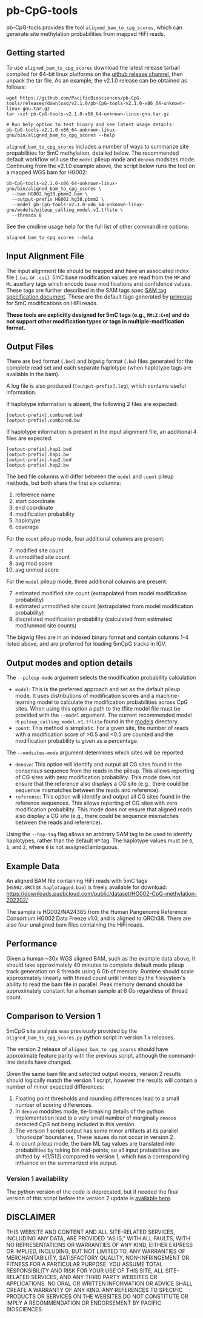# pb-CpG-tools

pb-CpG-tools provides the tool `aligned_bam_to_cpg_scores`, which can generate site methylation probabilities from
mapped HiFi reads.

## Getting started

To use `aligned_bam_to_cpg_scores` download the latest release tarball compiled for 64-bit linux platforms on the 
[github release channel](https://github.com/PacificBiosciences/pb-CpG-tools/releases/latest), then unpack the tar file.
As an example, the v2.1.0 release can be obtained as follows:

    wget https://github.com/PacificBiosciences/pb-CpG-tools/releases/download/v2.1.0/pb-CpG-tools-v2.1.0-x86_64-unknown-linux-gnu.tar.gz
    tar -xzf pb-CpG-tools-v2.1.0-x86_64-unknown-linux-gnu.tar.gz

    # Run help option to test binary and see latest usage details:
    pb-CpG-tools-v2.1.0-x86_64-unknown-linux-gnu/bin/aligned_bam_to_cpg_scores --help

`aligned_bam_to_cpg_scores` includes a number of ways to summarize site propabilities for 5mC methylation,
detailed below.  The recommended default workflow will use the `model` pileup mode and `denovo` modsites mode.
Continuing from the v2.1.0 example above, the script below runs the tool on a mapped WGS bam for HG002:

    pb-CpG-tools-v2.1.0-x86_64-unknown-linux-gnu/bin/aligned_bam_to_cpg_scores \
      --bam HG002.hg38.pbmm2.bam \
      --output-prefix HG002.hg38.pbmm2 \
      --model pb-CpG-tools-v2.1.0-x86_64-unknown-linux-gnu/models/pileup_calling_model.v1.tflite \
      --threads 8

See the cmdline usage help for the full list of other commandline options:

    aligned_bam_to_cpg_scores --help

## Input Alignment File

The input alignment file should be mapped and have an associated index file (`.bai` or `.csi`). 5mC base modification
values are read from the `MM` and `ML` auxillary tags which encode base modifications and confidence values. These tags
are further described in the SAM tags spec [SAM tag specification document](https://samtools.github.io/hts-specs/SAMtags.pdf).
These are the default tags generated by [primrose](https://github.com/PacificBiosciences/primrose) for 5mC modifications
on HiFi reads. 

**These tools are explicitly designed for 5mC tags (e.g., `MM:Z:C+m`) and do not support other modification types or
tags in multiple-modification format.**

## Output Files

There are bed format (`.bed`) and bigwig format (`.bw`) files generated for the complete read set and each separate
haplotype (when haplotype tags are available in the bam).

A log file is also produced (`[output-prefix].log`), which contains useful information.

If haplotype information is absent, the following 2 files are expected:

```
[output-prefix].combined.bed
[output-prefix].combined.bw
```

If haplotype information is present in the input alignment file, an additional 4 files are expected:

```
[output-prefix].hap1.bed 
[output-prefix].hap1.bw 
[output-prefix].hap2.bed
[output-prefix].hap2.bw
```

The bed file columns will differ between the `model` and `count` pileup methods, but both share the first six columns:

1. reference name
2. start coordinate
3. end coordinate
4. modification probability
5. haplotype
6. coverage

For the `count` pileup mode, four additional columns are present:

7. modified site count
8. unmodified site count
9. avg mod score
10. avg unmod score

For the `model` pileup mode, three additional columns are present:

7. estimated modified site count (extrapolated from model modification probability)
8. estimated unmodified site count (extrapolated from model modification probability)
9. discretized modification probability (calculated from estimated mod/unmod site counts)

The bigwig files are in an indexed binary format and contain columns 1-4 listed above, and are preferred for loading
5mCpG tracks in IGV.

## Output modes and option details

The `--pileup-mode` argument selects the modification probability calculation
- `model`: This is the preferred approach and set as the default pileup mode. It uses distributions of modification
scores and a machine-learning model to calculate the modification probabilities across CpG sites. When using this option
a path to the tflite model file must be provided with the `--model` argument. The current recommended model is
`pileup_calling_model.v1.tflite` found in the [models](models) directory.
- `count`: This method is simplistic. For a given site, the number of reads with a modification score of >0.5 and <0.5
are counted and the modification probability is given as a percentage.

The `--modsites-mode` argument determines which sites will be reported
- `denovo`: This option will identify and output all CG sites found in the consensus sequence from the reads in the 
pileup. This allows reporting of CG sites with zero modification probability. This mode does not ensure that the
reference also displays a CG site (e.g., there could be sequence mismatches between the reads and reference). 
- `reference`: This option will identify and output all CG sites found in the reference sequences. This allows reporting
of CG sites with zero modification probability. This mode does not ensure that aligned reads also display a CG site
(e.g., there could be sequence mismatches between the reads and reference). 

Using the `--hap-tag` flag allows an arbitrary SAM tag to be used to identify haplotypes, rather than the default `HP`
tag. The haplotype values must be `0`, `1`, and `2`, where `0` is not assigned/ambiguous.


## Example Data

An aligned BAM file containing HiFi reads with 5mC tags (`HG002.GRCh38.haplotagged.bam`) is freely available for
download: https://downloads.pacbcloud.com/public/dataset/HG002-CpG-methylation-202202/

The sample is HG002/NA24385 from the Human Pangenome Reference Consortium HG002 Data Freeze v1.0, and is aligned to
GRCh38. There are also four unaligned bam files containing the HiFi reads. 

## Performance

Given a human ~30x WGS aligned BAM, such as the example data above, it should take approximately 40 minutes to
complete default mode pileup track generation on 8 threads using 6 Gb of memory. Runtime should scale
approximately linearly with thread count until limited by the filesystem's ability to read the bam file in parallel.
Peak memory demand should be approximately constant for a human sample at 6 Gb regardless of thread count.

## Comparison to Version 1

5mCpG site analysis was previously provided by the `aligned_bam_to_cpg_scores.py` python script in version 1.x releases.

The version 2 release of `aligned_bam_to cpg_scores` should have approximate feature parity with the previous script,
although the command-line details have changed.

Given the same bam file and selected output modes, version 2 results should logically match the version 1 script,
however the results will contain a number of minor expected differences:

1. Floating point thresholds and rounding differences lead to a small number of scoring differences.
2. In `denovo` modsites mode, tie-breaking details of the python implementation lead to a very small number of 
marginally `denovo` detected CpG not being included in this version.
3. The version 1 script output has some minor artifacts at its parallel 'chunksize' boundaries. These issues do not
occur in version 2.
4. In count pileup mode, the bam ML tag values are translated into probabilities by taking bin mid-points, so all
input probabilities are shifted by +(1/512) compared to version 1, which has a corresponding influence on the summarized
site output.

### Version 1 availability

The python version of the code is deprecated, but if needed the final version of this script before the version 2 update
is [available here](https://github.com/PacificBiosciences/pb-CpG-tools/tree/v1.2.0).

## DISCLAIMER

THIS WEBSITE AND CONTENT AND ALL SITE-RELATED SERVICES, INCLUDING ANY DATA, ARE PROVIDED "AS IS," WITH ALL FAULTS, WITH
NO REPRESENTATIONS OR WARRANTIES OF ANY KIND, EITHER EXPRESS OR IMPLIED, INCLUDING, BUT NOT LIMITED TO, ANY WARRANTIES
OF MERCHANTABILITY, SATISFACTORY QUALITY, NON-INFRINGEMENT OR FITNESS FOR A PARTICULAR PURPOSE. YOU ASSUME TOTAL
RESPONSIBILITY AND RISK FOR YOUR USE OF THIS SITE, ALL SITE-RELATED SERVICES, AND ANY THIRD PARTY WEBSITES OR
APPLICATIONS. NO ORAL OR WRITTEN INFORMATION OR ADVICE SHALL CREATE A WARRANTY OF ANY KIND. ANY REFERENCES TO SPECIFIC
PRODUCTS OR SERVICES ON THE WEBSITES DO NOT CONSTITUTE OR IMPLY A RECOMMENDATION OR ENDORSEMENT BY PACIFIC BIOSCIENCES.
